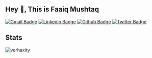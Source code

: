 ## Hey 👋, This is Faaiq Mushtaq
[![Gmail Badge](https://img.shields.io/badge/-faaiqkh124@gmail.com-c14438?style=flat&logo=Gmail&logoColor=white&link=mailto:faaiqkh124@gmail.com)](mailto:faaiqkh124@gmail.com) 
[![Linkedin Badge](https://img.shields.io/badge/-faaiqkhan-0072b1?style=flat&logo=Linkedin&logoColor=white&link=https://www.linkedin.com/in/faaiqkhan/)](https://www.linkedin.com/in/faaiqkhan/) [![Github Badge](https://img.shields.io/badge/-verhaxity-grey?style=flat&logo=github&logoColor=white&link=https://github.com/verhaxity/)](https://www.github.com/verhaxity/) [![Twitter Badge](https://img.shields.io/badge/-picklearrow-00acee?style=flat&logo=twitter&logoColor=white&link=https://twitter.com/picklearrow/)](https://www.twitter.com/picklearrow/) 
## Stats
<p align=left> <img src=https://komarev.com/ghpvc/?username=verhaxity alt=verhaxity /> </p>
